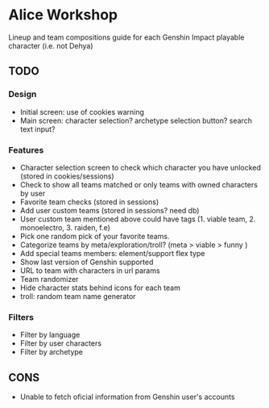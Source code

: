 # Alice Workshop
Lineup and team compositions guide for each Genshin Impact playable character (i.e. not Dehya)

## TODO
### Design
- Initial screen: use of cookies warning
- Main screen: character selection? archetype selection button? search text input?

### Features
- Character selection screen to check which character you have unlocked (stored in cookies/sessions)
- Check to show all teams matched or only teams with owned characters by user
- Favorite team checks (stored in sessions)
- Add user custom teams (stored in sessions? need db)
- User custom team mentioned above could have tags (1. viable team, 2. monoelectro, 3. raiden, f.e)
- Pick one random pick of your favorite teams.
- Categorize teams by meta/exploration/troll? (meta > viable > funny )
- Add special teams members: element/support flex type
- Show last version of Genshin supported
- URL to team with characters in url params
- Team randomizer
- Hide character stats behind icons for each team
- troll: random team name generator

### Filters
- Filter by language
- Filter by user characters
- Filter by archetype

## CONS
- Unable to fetch oficial information from Genshin user's accounts